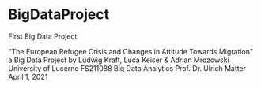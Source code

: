 # BigDataProject
First Big Data Project



"The European Refugee Crisis
and Changes in Attitude Towards Migration"
a Big Data Project
by Ludwig Kraft, Luca Keiser & Adrian Mrozowski
University of Lucerne
FS211088 Big Data Analytics
Prof. Dr. Ulrich Matter
April 1, 2021
